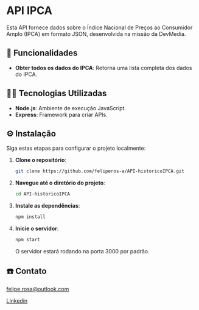 # API IPCA

Esta API fornece dados sobre o Índice Nacional de Preços ao Consumidor Amplo (IPCA) em formato JSON, desenvolvida na missão da DevMedia.

## 🚀 Funcionalidades

- **Obter todos os dados do IPCA**: Retorna uma lista completa dos dados do IPCA.

## 👨‍💻 Tecnologias Utilizadas

- **Node.js**: Ambiente de execução JavaScript.
- **Express**: Framework para criar APIs.

## ⚙️ Instalação

Siga estas etapas para configurar o projeto localmente:

1. **Clone o repositório**:
   ```bash
   git clone https://github.com/feliperos-a/API-historicoIPCA.git
   ```

2. **Navegue até o diretório do projeto**:
   ```bash
   cd API-historicoIPCA
   ```

3. **Instale as dependências**:
   ```bash
   npm install
   ```

4. **Inicie o servidor**:
   ```bash
   npm start
   ```

   O servidor estará rodando na porta 3000 por padrão.

## ☎️ Contato

felipe.rosa@outlook.com

[Linkedin](https://www.linkedin.com/in/ifeliperosa/)
